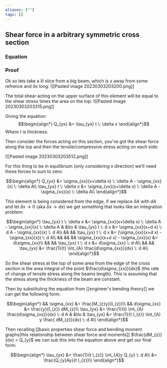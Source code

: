 ```yaml
---
aliases: [""]
tags: []
---
```


## Shear force in a arbitrary symmetric cross section

### Equation




### Proof

Ok so lets take a lil slice from a big beam, which is $x$ away from some refrence and $\delta x$ long:
![[Pasted image 20230303203200.png]]

The total shear acting on the upper surface of this element will be equal to the shear stress times the area on the top:
![[Pasted image 20230303203315.png]]

Giving the equation:
$$\begin{align*}
Q_{yx} &= \tau_{yx} t \: \delta x
\end{align*}$$
Where $t$ is thickness.

Then consider the forces acting on this section, you've got the shear force along the top and then the tensile/compressive stress acting on each side:

![[Pasted image 20230303203512.png]]

For this thing to be in equilibrium (only considering $x$ direction) we'll need these forces to sum to zero:

$$\begin{align*}
Q_{yx} &= \sigma_{xx}(x+\delta x) \: \delta A - \sigma_{xx}(x) \: \delta A\\
\tau_{yx} t \: \delta x &= \sigma_{xx}(x+\delta x) \: \delta A - \sigma_{xx}(x) \: \delta A\\
\end{align*}$$

This element is being considered from the edge, if we replace $\delta A$ with $dA$ and let $\delta x \to 0$ (aka $\delta x \to dx$) we get something that looks like an integration problem:

$$\begin{align*}
\tau_{yx} t \: \delta x &= \sigma_{xx}(x+\delta x) \: \delta A - \sigma_{xx}(x) \: \delta A & &\to & \tau_{yx} t \: d x &= \sigma_{xx}(x+d x) \: d A - \sigma_{xx}(x) \: d A\\
&& && \tau_{yx} t \: d x &= (\sigma_{xx}(x+d x) - \sigma_{xx}(x)) \: d A\\
&& && && \sigma_{xx}(x+d x) - \sigma_{xx}(x) &= d\sigma_{xx}\\
&& && \tau_{yx} t \: d x &=  d\sigma_{xx} \: d A\\
&& && \tau_{yx} &= \frac{1}{t} \int_{A} \frac{d\sigma_{xx}}{dx} \: d A\\
\end{align*}$$

So the shear stress at the top of some area from the edge of the cross section is the area integral of the point $\frac{d\sigma_{xx}}{dx}$ (the rate of change of tensile stress along the beams length). This is assuming that the stress along the thickness of the beam are constant.

Then by substituting the equation from [[engineer's bending theory]] we can get the following form:

$$\begin{align*}
&& \sigma_{xx} &= \frac{M_{z}y}{I_{z}}\\
&& d\sigma_{xx} &= \frac{y}{I_{z}} dM_{z}\\
\tau_{yx} &= \frac{1}{t} \int_{A} \frac{d\sigma_{xx}}{dx} \: d A & &\to & \tau_{yx} &=  \frac{1}{t I_{z}} \int_{A} y \frac{ dM_{z}}{dx} \: d A\\
\end{align*}$$

Then recalling [[basic properties shear force and bending moment graphs|this relationship between shear force and moments]] $\frac{dM_{z}}{dx} = Q_{y}$ we can sub this into the equation above and get our final form:

$$\begin{align*}
\tau_{yx} &=  \frac{1}{t I_{z}} \int_{A}y Q_{y} \: d A\\
 &=  \frac{Q_{y}Ay}{t I_{z}}\\
\end{align*}$$
